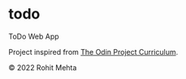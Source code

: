 # todo

ToDo Web App

Project inspired from [The Odin Project Curriculum](https://www.theodinproject.com/paths/full-stack-javascript/courses/javascript/lessons/todo-list).

&copy; 2022 Rohit Mehta
